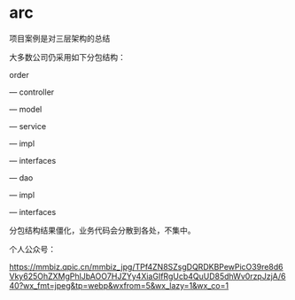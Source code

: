 # arc

项目案例是对三层架构的总结

大多数公司仍采用如下分包结构：

order

— controller

— model

— service

— impl

— interfaces

— dao

— impl

— interfaces
    
   
分包结构结果僵化，业务代码会分散到各处，不集中。 

个人公众号：

https://mmbiz.qpic.cn/mmbiz_jpg/TPf4ZN8SZsgDQRDKBPewPicO39re8d6Vky625OhZXMgPhlJbAOO7HJZYy4XiaGIfRgUcb4QuUD85dhWv0rzpJzjA/640?wx_fmt=jpeg&tp=webp&wxfrom=5&wx_lazy=1&wx_co=1

